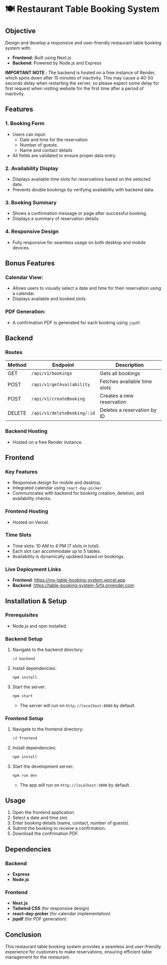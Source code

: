 # 🍽️ Restaurant Table Booking System

## Objective

Design and develop a responsive and user-friendly restaurant table booking system with:

- **Frontend:** Built using Next.js  
- **Backend:** Powered by Node.js and Express

**IMPORTANT NOTE :** The backend is hosted on a free instance of Render, which spins down after 15 minutes of
inactivity. This may cause a 40-50 seconds delay when restarting the server, so please expect some delay for first request when visiting website
for the first time after a period of inactivity.

## Features

### 1. Booking Form
- Users can input:  
  - Date and time for the reservation  
  - Number of guests  
  - Name and contact details  
- All fields are validated to ensure proper data entry.  

### 2. Availability Display
- Displays available time slots for reservations based on the selected date.  
- Prevents double bookings by verifying availability with backend data.  

### 3. Booking Summary
- Shows a confirmation message or page after successful booking.  
- Displays a summary of reservation details.  

### 4. Responsive Design
- Fully responsive for seamless usage on both desktop and mobile devices.  

## Bonus Features

### Calendar View:
- Allows users to visually select a date and time for their reservation using a calendar.  
- Displays available and booked slots.  

### PDF Generation:
- A confirmation PDF is generated for each booking using `jspdf`.  

## Backend

### Routes

| Method  | Endpoint                          | Description                              |
|---------|-----------------------------------|------------------------------------------|
| GET    | `/api/v1/bookings`                | Gets all bookings                   |
| POST     | `/api/v1/getAvailability`         | Fetches available time slots            |
| POST    | `/api/v1/createBooking`           | Creates a new reservation               |
| DELETE  | `/api/v1/deleteBooking/:id`       | Deletes a reservation by ID             |

### Backend Hosting

- Hosted on a free Render instance.

## Frontend

### Key Features

- Responsive design for mobile and desktop.
- Integrated calendar using `react-day-picker`.
- Communicates with backend for booking creation, deletion, and availability checks.

### Frontend Hosting

- Hosted on Vercel.

### Time Slots

- Time slots: 10 AM to 4 PM (7 slots in total).
- Each slot can accommodate up to 5 tables.
- Availability is dynamically updated based on bookings.

### Live Deployment Links

- **Frontend**: https://ms-table-booking-system.vercel.app
- **Backend**: https://table-booking-system-5rfq.onrender.com

## Installation & Setup

### Prerequisites

- Node.js and npm installed.

### Backend Setup

1. Navigate to the backend directory:
   ```bash
   cd backend
   ```

2. Install dependencies:
   ```bash
   npm install
   ```

3. Start the server:
   ```bash
   npm start
   ```
   - The server will run on `http://localhost:8080` by default.

### Frontend Setup

1. Navigate to the frontend directory:
   ```bash
   cd frontend
   ```

2. Install dependencies:
   ```bash
   npm install
   ```

3. Start the development server:
   ```bash
   npm run dev
   ```
   - The app will run on `http://localhost:3000` by default.

## Usage

1. Open the frontend application.
2. Select a date and time slot.
3. Enter booking details (name, contact, number of guests).
4. Submit the booking to receive a confirmation.
5. Download the confirmation PDF.

## Dependencies

### Backend

- **Express**
- **Node.js**

### Frontend

- **Next.js**
- **Tailwind CSS** (for responsive design)
- **react-day-picker** (for calendar implementation)
- **jspdf** (for PDF generation)

## Conclusion

This restaurant table booking system provides a seamless and user-friendly experience for customers to make reservations, ensuring efficient table management for the restaurant.
